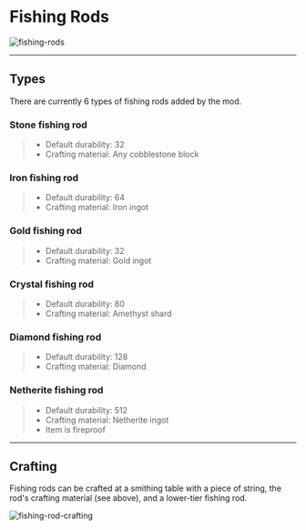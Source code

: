 # Fishing Rods

![fishing-rods](https://github.com/user-attachments/assets/c67fd9f4-937c-4620-8911-476130c9f5c0)

---

## Types

There are currently 6 types of fishing rods added by the mod.

### Stone fishing rod
> * Default durability: 32
> * Crafting material: Any cobblestone block

### Iron fishing rod
> * Default durability: 64
> * Crafting material: Iron ingot

### Gold fishing rod
> * Default durability: 32
> * Crafting material: Gold ingot

### Crystal fishing rod
> * Default durability: 80
> * Crafting material: Amethyst shard

### Diamond fishing rod
> * Default durability: 128
> * Crafting material: Diamond

### Netherite fishing rod
> * Default durability: 512
> * Crafting material: Netherite ingot
> * Item is fireproof

---

## Crafting

Fishing rods can be crafted at a smithing table with a piece of string, the rod's crafting material (see above), and a lower-tier fishing rod.

![fishing-rod-crafting](https://github.com/user-attachments/assets/521e554f-668e-440f-9ec0-15c89f578c2d)
